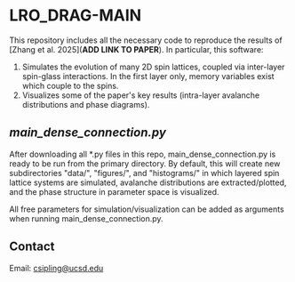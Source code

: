 # LRO_DRAG-MAIN
This repository includes all the necessary code to reproduce the results of [Zhang et al. 2025](**ADD LINK TO PAPER**). In particular, this software:
1. Simulates the evolution of many 2D spin lattices, coupled via inter-layer spin-glass interactions. In the first layer only, memory variables exist which couple to the spins.
2. Visualizes some of the paper's key results (intra-layer avalanche distributions and phase diagrams).

## *main_dense_connection.py*
After downloading all *.py files in this repo, main_dense_connection.py is ready to be run from the primary directory. By default, this will create new subdirectories "data/", "figures/", and "histograms/" in which layered spin lattice systems are simulated, avalanche distributions are extracted/plotted, and the phase structure in parameter space is visualized.

All free parameters for simulation/visualization can be added as arguments when running main_dense_connection.py.

## Contact

Email: csipling@ucsd.edu